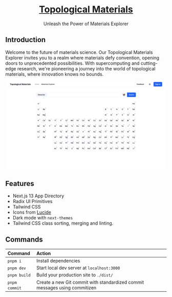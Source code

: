 <a href="https://topological-materials.vercel.app">
  <h1 align="center">Topological Materials</h1>
</a>

<p align="center">
 Unleash the Power of Materials Explorer
</p>

## Introduction

Welcome to the future of materials science. Our Topological Materials Explorer invites you to a realm where materials defy convention, opening doors to unprecedented possibilities. With supercomputing and cutting-edge research, we're pioneering a journey into the world of topological materials, where innovation knows no bounds.

![Topological Explorer ScreenShot](/public/screenshot.png)

## Features

- Next.js 13 App Directory
- Radix UI Primitives
- Tailwind CSS
- Icons from [Lucide](https://lucide.dev)
- Dark mode with `next-themes`
- Tailwind CSS class sorting, merging and linting.

## Commands

| Command       | Action                                                                     |
| :------------ | :------------------------------------------------------------------------- |
| `pnpm i`      | Install dependencies                                                       |
| `pnpm dev`    | Start local dev server at `localhost:3000`                                 |
| `pnpm build`  | Build your production site to `./dist/`                                    |
| `pnpm commit` | Create a new Git commit with standardized commit messages using commitizen |


